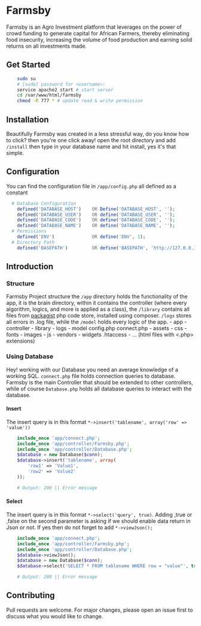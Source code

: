 # Farmsby

Farmsby is an Agro Investment platform that leverages on the power of crowd funding to generate capital for African Farmers, thereby eliminating food insecurity, increasing the volume of food production and earning solid returns on all investments made.

## Get Started
```bash
	sudo su
	# [sudo] password for <username>:
	service apache2 start # start server
	cd /var/www/html/farmsby 
	chmod -R 777 * # update read & write permission
```

## Installation
Beautifully Farmsby was created in a less stressful way, do you know how to click? then you're one click away!
open the root directory and add `/install` then type in your database name and hit install, yes it's that simple.

## Configuration
You can find the configuration file in `/app/config.php` all defined as a constant
```php
  # Database Configuration
    defined('DATABASE_HOST')    OR Define('DATABASE_HOST', '');
    defined('DATABASE_USER')    OR define('DATABASE_USER', '');
    defined('DATABASE_CODE')    OR define('DATABASE_CODE', '');
    defined('DATABASE_NAME')    OR define('DATABASE_NAME', '');
  # Permissions
    defined('ENV')              OR define('ENV', 1); 
  # Directory Path
    defined('BASEPATH')         OR define('BASEPATH', 'http://127.0.0.1/farmsby/');
```

## Introduction

### Structure
Farmsby Project structure the `/app` directory holds the functionality of the app, it is the brain directory, within it contains the controller (where every algorithm, logics, and more is applied as a class), the `/library` contains all files from [packagist](https://packagist.org/) php code store, installed using composer. `/logs` stores all errors in .log file, while the `/model` holds every logic of the app.
	-	app
		- controller
		- library
		- logs
		- model
		config.php
		connect.php
	- assets
		- css
		- fonts
		- images
		- js
		- vendors
	- widgets
	.htaccess
	- ... (html files with <.php> extensions)

### Using Database
Hey! working with our Database you need an average knowledge of a working SQL.
`connect.php` file holds connection queries to database. Farmsby is the main Controller that should be extended to other controllers, while of course `Database.php` holds all database queries to interact with the database.

#### Insert
The insert query is in this format `*->insert('tablename', array('row' => 'value'))`

```php
	include_once 'app/connect.php';
	include_once 'app/controller/Farmsby.php';
	include_once 'app/controller/Database.php';
	$database = new Database($conn);
	$database->insert('tablename', array(
		'row1' => 'Value1',
		'row2' => 'Value2'
	));

	# Output: 200 || Error message
```

#### Select
The insert query is in this format `*->select('query', true)`. Adding ,true or ,false on the second parameter is asking if we should enable data return in Json or not. If yes then do not forget to add `*->viewJson();`

```php
	include_once 'app/connect.php';
	include_once 'app/controller/Farmsby.php';
	include_once 'app/controller/Database.php';
	$database->viewJson();
	$database = new Database($conn);
	$database->select('SELECT * FROM tablename WHERE row = "value"', true);

	# Output: 200 || Error message
```

## Contributing
Pull requests are welcome. For major changes, please open an issue first to discuss what you would like to change.